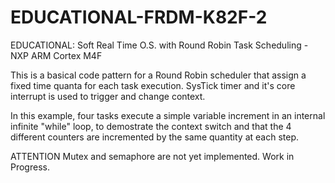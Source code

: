 # EDUCATIONAL-FRDM-K82F-2
EDUCATIONAL: Soft Real Time O.S. with Round Robin Task Scheduling - NXP ARM Cortex M4F

This is a basical code pattern for a Round Robin scheduler that assign a fixed time quanta for each task execution. 
SysTick timer and it's core interrupt is used to trigger and change context.

In this example, four tasks execute a simple variable increment in an internal infinite "while" loop, to demostrate the context switch and that the 4 different counters are incremented by the same quantity at each step.

ATTENTION Mutex and semaphore are not yet implemented. Work in Progress. 


